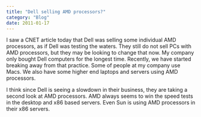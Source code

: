 ```yaml
---
title: "Dell selling AMD processors?"
category: "Blog"
date: 2011-01-17
---
```



I saw a CNET article today that Dell was selling some individual AMD processors, as if Dell was testing the waters. They still do not sell PCs with AMD processors, but they may be looking to change that now. My company only bought Dell computers for the longest time. Recently, we have started breaking away from that practice. Some of people at my company use Macs. We also have some higher end laptops and servers using AMD processors.

I think since Dell is seeing a slowdown in their business, they are taking a second look at AMD processors. AMD always seems to win the speed tests in the desktop and x86 based servers. Even Sun is using AMD processors in their x86 servers.